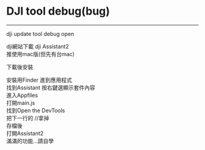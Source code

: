 DJI tool debug(bug)
===

---
dji update tool debug open<br>

dji網站下載 dji Assistant2<br>
推使用mac版(但先有台mac)<br>

下載後安裝<br>

安裝用Finder 進到應用程式<br>
找到Assistant 按右鍵選顯示套件內容<br>
進入Appfiles<br>
打開main.js<br>
找到Open the DevTools<br>
把下一行的 //拿掉<br>
存檔後<br>
打開Assistant2<br>
滿滿的功能...請自學<br>

